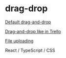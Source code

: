 # drag-drop

[Default drag-and-drop](https://github.com/Darnelo-Inc/drag-drop/tree/default-drag-'n'-drop)

[Drag-and-drop like in Trello](https://github.com/Darnelo-Inc/drag-drop/tree/drag-'n'-drop-like-in-trello)

[File uploading](https://github.com/Darnelo-Inc/drag-drop/tree/file-drop)

React /
TypeScript /
CSS
